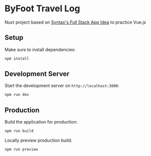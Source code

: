 # ByFoot Travel Log

Nuxt project based on [Syntax's Full Stack App Idea](https://www.youtube.com/watch?v=DK93dqmJJYg&ab_channel=Syntax) to practice Vue.js

## Setup

Make sure to install dependencies:

```bash
npm install
```

## Development Server

Start the development server on `http://localhost:3000`:

```bash
npm run dev
```

## Production

Build the application for production:

```bash
npm run build
```

Locally preview production build:

```bash
npm run preview
```
